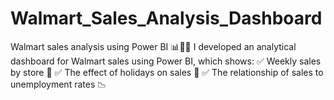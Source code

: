 # Walmart_Sales_Analysis_Dashboard
Walmart sales analysis using Power BI 📊👩‍💻 I developed an analytical dashboard for Walmart sales using Power BI, which shows: ✅ Weekly sales by store 🏪 ✅ The effect of holidays on sales 📅 ✅ The relationship of sales to unemployment rates 📉
